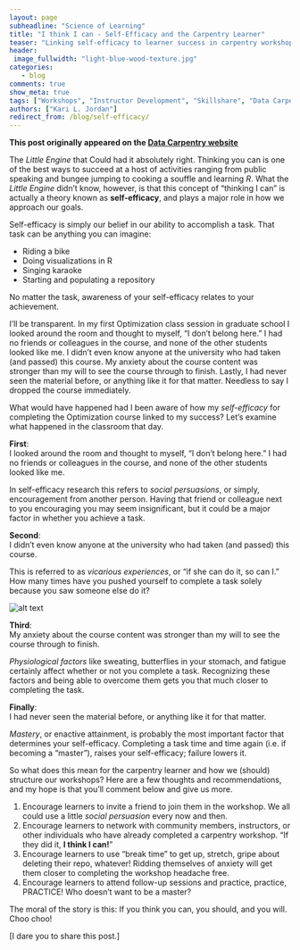 ```yaml
---
layout: page
subheadline: "Science of Learning"
title: "I think I can - Self-Efficacy and the Carpentry Learner"
teaser: "Linking self-efficacy to learner success in carpentry workshops."
header:
 image_fullwidth: "light-blue-wood-texture.jpg"
categories:
   - blog
comments: true
show_meta: true
tags: ["Workshops", "Instructor Development", "Skillshare", "Data Carpentry"]
authors: ["Kari L. Jordan"]
redirect_from: /blog/self-efficacy/
--- 
```


**This post originally appeared on the [Data Carpentry website](https://datacarpentry.org)**

The *Little Engine* that Could had it absolutely right. Thinking you can is one of the best ways to succeed at a host of activities ranging from public speaking and bungee jumping to cooking a souffle and learning *R*. What the *Little Engine* didn’t know, however, is that this concept of “thinking I can” is actually a theory known as **self-efficacy**, and plays a major role in how we approach our goals.

Self-efficacy is simply our belief in our ability to accomplish a task. That task can be anything you can imagine:

*   Riding a bike
*   Doing visualizations in R
*   Singing karaoke
*   Starting and populating a repository

No matter the task, awareness of your self-efficacy relates to your achievement.

I’ll be transparent. In my first Optimization class session in graduate school I looked around the room and thought to myself, “I don’t belong here.” I had no friends or colleagues in the course, and none of the other students looked like me. I didn’t even know anyone at the university who had taken (and passed) this course. My anxiety about the course content was stronger than my will to see the course through to finish. Lastly, I had never seen the material before, or anything like it for that matter. Needless to say I dropped the course immediately.

What would have happened had I been aware of how my *self-efficacy* for completing the Optimization course linked to my success? Let’s examine what happened in the classroom that day.

**First**:   
I looked around the room and thought to myself, “I don’t belong here.” I had no friends or colleagues in the course, and none of the other students looked like me. 

In self-efficacy research this refers to *social persuasions*, or simply, encouragement from another person. Having that friend or colleague next to you encouraging you may seem insignificant, but it could be a major factor in whether you achieve a task.

**Second**:   
I didn’t even know anyone at the university who had taken (and passed) this course.

This is referred to as *vicarious experiences*, or “if she can do it, so can I.” How many times have you pushed yourself to complete a task solely because you saw someone else do it?

![alt text](https://github.com/kariljordan/datacarpentry.github.io/blob/master/images/NEON_hackathon/DSC_1056.JPG?raw=TRUE)

**Third**:     
My anxiety about the course content was stronger than my will to see the course through to finish.

*Physiological factors* like sweating, butterflies in your stomach, and fatigue certainly affect whether or not you complete a task. Recognizing these factors and being able to overcome them gets you that much closer to completing the task.

**Finally**:  
I had never seen the material before, or anything like it for that matter.

*Mastery*, or enactive attainment, is probably the most important factor that determines your self-efficacy. Completing a task time and time again (i.e. if becoming a “master”), raises your self-efficacy; failure lowers it.

So what does this mean for the carpentry learner and how we (should) structure our workshops? Here are a few thoughts and recommendations, and my hope is that you’ll comment below and give us more.

1. Encourage learners to invite a friend to join them in the workshop. We all could use a little *social persuasion* every now and then.
2. Encourage learners to network with community members, instructors, or other individuals who have already completed a carpentry workshop. “If they did it, **I think I can!**”
3. Encourage learners to use “break time” to get up, stretch, gripe about deleting their repo, whatever! Ridding themselves of anxiety will get them closer to completing the workshop headache free.
4. Encourage learners to attend follow-up sessions and practice, practice, PRACTICE! Who doesn’t want to be a master?

The moral of the story is this: If you think you can, you should, and you will. Choo choo!

[I dare you to share this post.]
